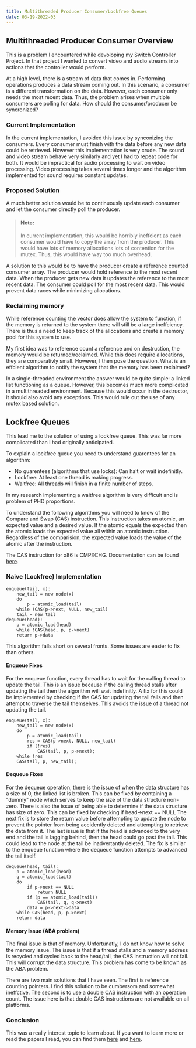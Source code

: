```yaml
---
title: Multithreaded Producer Consumer/Lockfree Queues
date: 03-19-2022-03
---
```


## Multithreaded Producer Consumer Overview

This is a problem I encountered while devoloping my Switch Controller Project.
In that project I wanted to convert video and audio streams
into actions that the controller would perform.

At a high level, there is a stream of data that comes in.
Performing operations produces a data stream coming out.
In this scenario, a consumer is a different transformation on the data.
However, each consumer only needs the most recent data.
Thus, the problem arises when multiple consumers are polling for data.
How should the consumer/producer be syncronized?

### Current Implementation

In the current implementation, I avoided this issue by synconizing the consumers.
Every consumer must finish with the data before any new data could be retrieved.
However this implementation is very crude.
The sound and video stream behave very similarly and yet I had to repeat code for both.
It would be impractical for audio processing to wait on video processing.
Video processing takes several times longer and the algorithm implemented for sound
requires constant updates.

### Proposed Solution

A much better solution would be to continuously update each consumer and
let the consumer directly poll the producer.

> #### Note:
>
> In current implementation, this would be horribly ineffcient as each consumer would have to copy the
> array from the producer.
> This would have lots of memory allocations lots of contention for the mutex.
> Thus, this would have way too much overhead.

A solution to this would be to have the producer create a reference counted consumer array.
The producer would hold reference to the most recent data.
When the producer gets new data it updates the reference to the most recent data.
The consumer could poll for the most recent data.
This would prevent data races while minimizing allocations.

### Reclaiming memory

While reference counting the vector does allow the system to function,
if the memory is returned to the system there will still be a large ineffciency.
There is thus a need to keep track of the allocations and create a memory pool
for this system to use.

My first idea was to reference count a reference and on destruction,
the memory would be returned/reclaimed. While this does require allocations, they are comparativly small.
However, I then pose the question. What is an effcient algorithm to
notify the system that the memory has been reclaimed?

In a single-threaded environment the answer would be quite simple: a linked list functioning as a queue.
However, this becomes much more complicated in a multithreaded environment.
Because this would occur in the destructor, it should also avoid any exceptions.
This would rule out the use of any mutex based solution.

## Lockfree Queues

This lead me to the solution of using a lockfree queue.
This was far more complicated than I had originally anticipated.

To explain a lockfree queue you need to understand guarentees for an algorithm:

- No guarentees (algorithms that use locks): Can halt or wait indefinitly.
- Lockfree: At least one thread is making progress.
- Waitfree: All threads will finish in a finite number of steps.

In my research implementing a waitfree algorithm is very difficult and is problem of PHD proportions.

To understand the following algorithms you will need to know of the
Compare and Swap (CAS) instruction. This instruction takes an atomic, an expected value
and a desired value. If the atomic equals the expected then the atomic loads the expected value
all within an atomic instruction. Regardless of the comparision, the expected value loads the
value of the atomic after the instruction.

The CAS instruction for x86 is CMPXCHG.
Documentation can be found [here](https://c9x.me/x86/html/file_module_x86_id_41.html).

### Naive (Lockfree) Implementation

```
enqueue(tail, x):
    new_tail = new node(x)
    do
        p = atomic_load(tail)
    while !CAS(p->next, NULL, new_tail)
    tail = new_tail
dequeue(head):
    p = atomic_load(head)
    while !CAS(head, p, p->next)
    return p->data
```

This algorithm falls short on several fronts. Some issues are easier to fix than others.

#### Enqueue Fixes

For the enqueue function, every thread has to wait for the calling thread to update the tail.
This is an issue because if the calling thread stalls after updating the tail then the algorithm will
wait indefinitly. A fix for this could be implemented by checking if the CAS for updating the tail fails
and then attempt to traverse the tail themselves. This avoids the issue of a thread not
updating the tail.

```
enqueue(tail, x):
    new_tail = new node(x)
    do
        p = atomic_load(tail)
        res = CAS(p->next, NULL, new_tail)
        if (!res)
            CAS(tail, p, p->next);
    while !res
    CAS(tail, p, new_tail);
```

#### Dequeue Fixes

For the dequeue operation, there is the issue of when the data structure has a size of 0,
the linked list is broken. This can be fixed by containing a "dummy" node which serves to
keep the size of the data structure non-zero. There is also the issue of being able to
determine if the data structure has size of zero. This can be fixed by checking if head->next == NULL
The next fix is to store the return value before attempting to update the node to prevent the pointer
from being accidently deleted and attempting to retrieve the data from it. The last issue is that if
the head is advanced to the very end and the tail is lagging behind, then the head could go past the tail.
This could lead to the node at the tail be inadvertantly deleted. The fix is similar to the enqueue
function where the dequeue function attempts to advanced the tail itself.

```
dequeue(head, tail):
    p = atomic_load(head)
    q = atomic_load(tail)
    do
        if p->next == NULL
            return NULL
        if (p == atomic_load(tail))
            CAS(tail, q, q->next)
        data = p->next->data
    while CAS(head, p, p->next)
    return data
```

#### Memory Issue (ABA problem)

The final issue is that of memory. Unfortunatly, I do not know how to solve
the memory issue. The issue is that if a thread stalls and a memory address is
recycled and cycled back to the head/tail, the CAS instruction will not fail.
This will corrupt the data structure. This problem has come to be known as the ABA problem.

There are two main solutions that I have seen. The first is reference counting pointers.
I find this solution to be cumbersom and somewhat ineffctive.
The second is to use a double CAS instruction with an operation count.
The issue here is that double CAS instructions are not available on all platforms.

### Conclusion

This was a really interest topic to learn about.
If you want to learn more or read the papers I read, you can find them
[here](https://citeseerx.ist.psu.edu/viewdoc/download?doi=10.1.1.53.8674&rep=rep1&type=pdf)
and
[here](https://www.cs.rochester.edu/~scott/papers/1996_PODC_queues.pdf).
